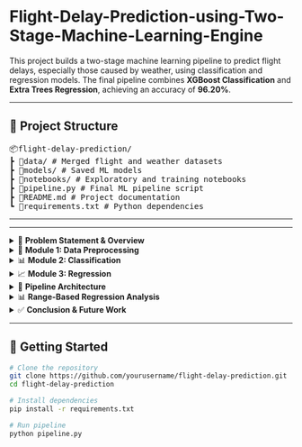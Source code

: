 # Flight-Delay-Prediction-using-Two-Stage-Machine-Learning-Engine

This project builds a two-stage machine learning pipeline to predict flight delays, especially those caused by weather, using classification and regression models. The final pipeline combines **XGBoost Classification** and **Extra Trees Regression**, achieving an accuracy of **96.20%**.

---

## 📁 Project Structure

<pre>
📦flight-delay-prediction/
┣ 📂data/ # Merged flight and weather datasets
┣ 📂models/ # Saved ML models
┣ 📂notebooks/ # Exploratory and training notebooks
┣ 📜pipeline.py # Final ML pipeline script
┣ 📜README.md # Project documentation
┗ 📜requirements.txt # Python dependencies
</pre>


---


---

<details>
<summary>🧩 <strong>Problem Statement & Overview</strong></summary>

### 🎯 Objective:
Build a **two-stage predictive ML engine** to forecast the on-time performance of U.S. domestic flights.

### 📚 Dataset Sources:
- **Flight data (2016–2017)** – https://drive.google.com/folderview?id=1SG-U-9j-kq79JT3_M3j0wiZBjUTQLaqf
- **Weather data (2016–2017)** – https://drive.google.com/open?id=1FH3SzcDlcDVy4QkwB7z4VNi1bE18d0JA

### ✈️ Airports Considered:
`ATL, CLT, DEN, DFW, EWR, IAH, JFK, LAS, LAX, MCO, MIA, ORD, PHX, SEA, SFO`

### 🕐 Duration:
- Module 1 (Preprocessing): 20 days
- Module 2 (Classification): 15 days
- Module 3 (Regression): 15 days

### 🔗 Reference Tools:
- [NumPy workbook](#), [Pandas workbook](#), [JSON workbook](#)
- Lookup: Dask, NumPy, Pandas, DateTime, `os`, JSON

</details>

<details>
<summary>🧹 <strong>Module 1: Data Preprocessing</strong></summary>

- Merged flight and weather data by matching datetime and airport fields.
- Filtered only for 15 specified airports and the years 2016 and 2017.

**✅ Recommended Flight Columns:**
- `FlightDate`, `Quarter`, `Year`, `Month`, `DayofMonth`, `DepTime`, `DepDel15`, `CRSDepTime`, `DepDelayMinutes`, `OriginAirportID`, `DestAirportID`, `ArrTime`, `CRSArrTime`, `ArrDel15`, `ArrDelayMinutes`

**✅ Recommended Weather Columns:**
- `WindSpeedKmph`, `WindDirDegree`, `WeatherCode`, `precipMM`, `Visibility`, `Pressure`, `Cloudcover`, `DewPointF`, `WindGustKmph`, `tempF`, `WindChillF`, `Humidity`, `date`, `time`, `airport`

**📉 Techniques Used:**
- Feature selection using correlation matrix
- Feature scaling with `StandardScaler`
- Dimensionality reduction via `PCA` (reduced to 30 principal components)
</details>

<details>
<summary>📊 <strong>Module 2: Classification</strong></summary>

### 🎯 Goal: Predict whether a flight will be delayed.

**Algorithms Used:**
- Logistic Regression
- Decision Tree
- Extra Trees
- XGBoost
- Random Forest

**⚖️ Class Imbalance Handling:**
- Applied **SMOTE** to generate synthetic samples for delayed flights

**📈 Best Model:** `XGBoost Classifier`
- **Accuracy**: 86.85%

| Model             | Accuracy |
|------------------|----------|
| Logistic Regression | 86.56%  |
| Decision Tree       | 81.81%  |
| Extra Trees         | 83.56%  |
| **XGBoost**         | **86.85%**  |
| Random Forest       | 85.97%  |

</details>

<details>
<summary>📈 <strong>Module 3: Regression</strong></summary>

### 🎯 Goal: Predict delay duration in minutes for delayed flights.

**Models Used:**
- Linear Regression
- Extra Trees Regressor
- XGBoost Regressor
- Random Forest Regressor

**📈 Best Model:** `Extra Trees`
- **R² Score**: 0.9687
- **MAE**: 5.96 min
- **MSE**: 109.70

| Model             | MAE   | MSE    | R² Score |
|------------------|--------|---------|----------|
| Linear Regression | 8.17   | 167.05  | 0.9523   |
| **Extra Trees**   | **5.96** | **109.70** | **0.9687** |
| XGBoost           | 6.01   | 145.44  | 0.9585   |
| Random Forest     | 5.96   | 109.39  | 0.9688   |

</details>

<details>
<summary>🔀 <strong>Pipeline Architecture</strong></summary>

A **two-stage ML pipeline** integrates:
1. `XGBoost Classifier` to detect delays
2. `Extra Trees Regressor` to estim

</details>

<details>
<summary>📊 <strong>Range-Based Regression Analysis</strong></summary>

Analyzed delay ranges to fine-tune predictions:

| Delay Range | Frequency | MAE   | MSE   | R² Score |
|-------------|-----------|-------|--------|----------|
| 15–199 min  | 283,217   | 8.91  | 146.82 | 0.9079   |
| 200–399     | 10,207    | 12.61 | 311.63 | 0.8794   |
| 400–599     | 1,101     | 13.99 | 481.43 | 0.8508   |
| 600–799     | 356       | 11.51 | 234.60 | 0.9328   |
| 800+        | 386       | 13.52 | 345.16 | 0.9907   |

Insights:
- Higher delay ranges are easier to predict.
- Short delays are frequent but show more variability.

</details>

<details>
<summary>✅ <strong>Conclusion & Future Work</strong></summary>

### ✅ Achievements:
- Accurate prediction pipeline (96.20% overall performance)
- Addressed imbalance with SMOTE
- Captured nonlinear delay patterns via ensemble models

### 🔮 Future Enhancements:
- Integrate **real-time weather forecasts**
- Add **turbulence prediction**
- Use the system for **dynamic re-scheduling** to reduce flight risks and delays
</details>

---

## 🚀 Getting Started

```bash
# Clone the repository
git clone https://github.com/yourusername/flight-delay-prediction.git
cd flight-delay-prediction

# Install dependencies
pip install -r requirements.txt

# Run pipeline
python pipeline.py

